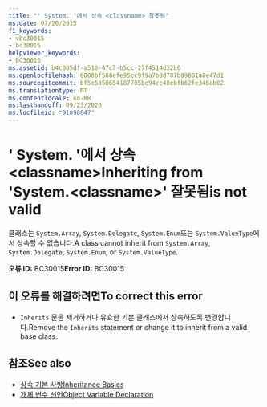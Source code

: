 ```yaml
---
title: "' System. '에서 상속 <classname> 잘못됨"
ms.date: 07/20/2015
f1_keywords:
- vbc30015
- bc30015
helpviewer_keywords:
- BC30015
ms.assetid: b4c005df-a510-47c7-b5cc-27f4514d32b6
ms.openlocfilehash: 6008bf568efe95cc9f9a7b0d707b89801a8e47d1
ms.sourcegitcommit: bf5c5850654187705bc94cc40ebfb62fe346ab02
ms.translationtype: MT
ms.contentlocale: ko-KR
ms.lasthandoff: 09/23/2020
ms.locfileid: "91098647"
---
```

# <a name="inheriting-from-systemclassname-is-not-valid"></a><span data-ttu-id="a27c7-103">' System. '에서 상속 \<classname></span><span class="sxs-lookup"><span data-stu-id="a27c7-103">Inheriting from 'System.\<classname>'</span></span> <span data-ttu-id="a27c7-104">잘못됨</span><span class="sxs-lookup"><span data-stu-id="a27c7-104">is not valid</span></span>

<span data-ttu-id="a27c7-105">클래스는 `System.Array`, `System.Delegate`, `System.Enum`또는 `System.ValueType`에서 상속할 수 없습니다.</span><span class="sxs-lookup"><span data-stu-id="a27c7-105">A class cannot inherit from `System.Array`, `System.Delegate`, `System.Enum`, or `System.ValueType`.</span></span>  
  
 <span data-ttu-id="a27c7-106">**오류 ID:** BC30015</span><span class="sxs-lookup"><span data-stu-id="a27c7-106">**Error ID:** BC30015</span></span>  
  
## <a name="to-correct-this-error"></a><span data-ttu-id="a27c7-107">이 오류를 해결하려면</span><span class="sxs-lookup"><span data-stu-id="a27c7-107">To correct this error</span></span>  
  
- <span data-ttu-id="a27c7-108">`Inherits` 문을 제거하거나 유효한 기본 클래스에서 상속하도록 변경합니다.</span><span class="sxs-lookup"><span data-stu-id="a27c7-108">Remove the `Inherits` statement or change it to inherit from a valid base class.</span></span>  
  
## <a name="see-also"></a><span data-ttu-id="a27c7-109">참조</span><span class="sxs-lookup"><span data-stu-id="a27c7-109">See also</span></span>

- [<span data-ttu-id="a27c7-110">상속 기본 사항</span><span class="sxs-lookup"><span data-stu-id="a27c7-110">Inheritance Basics</span></span>](../programming-guide/language-features/objects-and-classes/inheritance-basics.md)
- [<span data-ttu-id="a27c7-111">개체 변수 선언</span><span class="sxs-lookup"><span data-stu-id="a27c7-111">Object Variable Declaration</span></span>](../programming-guide/language-features/variables/object-variable-declaration.md)
